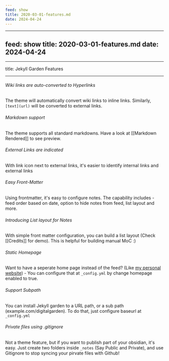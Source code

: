 ```yaml
---
feed: show
title: 2020-03-01-features.md
date: 2024-04-24
---
```

---
feed: show
title: 2020-03-01-features.md
date: 2024-04-24
---
---

title: Jekyll Garden Features

---

###### Wiki links are auto-converted to Hyperlinks
The theme will automatically convert wiki links to inline links. Similarly, `[text](url)` will be converted to external links. 

###### Markdown support
The theme supports all standard markdowns. Have a look at [[Markdown Rendered]] to see preview.

###### External Links are indicated
With link icon next to external links, it's easier to identify internal links and external links 

###### Easy Front-Matter
Using frontmatter, it's easy to configure notes. The capability includes - feed order based on date, option to hide notes from feed, list layout and more.

###### Introducing List layout for Notes
With simple front matter configuration, you can build a list layout (Check [[Credits]] for demo). This is helpful for building manual MoC :) 

###### Static Homepage
Want to have a seperate home page instead of the feed? (Like [my personal website](https://hiran.in/)) - You can configure that at `_config.yml` by change homepage enabled to true. 

###### Support Subpath
You can install Jekyll garden to a URL path, or a sub path (example.com/digitalgarden). To do that, just configure baseurl at  `_config.yml`

###### Private files using .gitignore
Not a theme feature, but if you want to publish part of your obsidian, it's easy. Just create two folders inside `_notes` (Say Public and Private), and use Gitignore to stop syncing your pirvate files with Github! 
